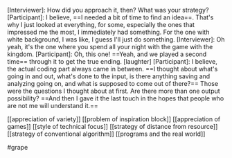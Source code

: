 [Interviewer]: How did you approach it, then? What was your strategy? 
[Participant]: I believe, ==I needed a bit of time to find an idea==. That's why I just looked at everything, for some, especially the ones that impressed me the most, I immediately had something. For the one with white background, I was like, I guess I'll just do something. 
[Interviewer]: Oh yeah, it's the one where you spend all your night with the game with the kingdom. 
[Participant]: Oh, this one! ==Yeah, and we played a second time== through it to get the true ending.
[laughter] 
[Participant]: I believe, the actual coding part always came in between. ==I thought about what's going in and out, what's done to the input, is there anything saving and analyzing going on, and what is supposed to come out of there?== Those were the questions I thought about at first. Are there more than one output possibility? ==And then I gave it the last touch in the hopes that people who are not me will understand it.== 

[[appreciation of variety]]
[[problem of inspiration block]]
[[appreciation of games]]
[[style of technical focus]]
[[strategy of distance from resource]]
[[strategy of conventional algorithm]]
[[programs and the real world]]

#grape